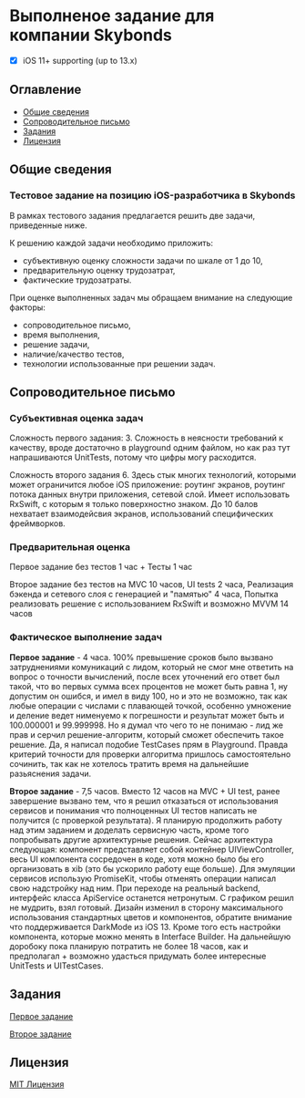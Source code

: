 # Выполненое задание для компании Skybonds

- [x] iOS 11+ supporting (up to 13.x)

## Оглавление

* [Общие сведения](README.md#common)
* [Сопроводительное письмо](README.md#letter)
* [Задания](README.md#tests)
* [Лицензия](LICENSE)

## <a name="common"></a>Общие сведения

### Тестовое задание на позицию iOS-разработчика в Skybonds

В рамках тестового задания предлагается решить две задачи, приведенные ниже.

К решению каждой задачи необходимо приложить:
* субъективную оценку сложности задачи по шкале от 1 до 10,
* предварительную оценку трудозатрат,
* фактические трудозатраты.

При оценке выполненных задач мы обращаем внимание на следующие факторы:
* сопроводительное письмо,
* время выполнения,
* решение задачи,
* наличие/качество тестов,
* технологии использованные при решении задач.

## <a name="letter"></a>Сопроводительное письмо

### Субъективная оценка задач

Сложность первого задания: 3. Сложность в неясности требований к качеству, вроде достаточно в playground одним файлом, 
но как раз тут напрашиваются UnitTests, потому что цифры могу расходится.

Сложность второго задания 6. Здесь стык многих технологий, которыми может ограничится любое iOS приложение: 
роутинг экранов, роутинг потока данных внутри приложения, сетевой слой. Имеет использовать RxSwift, 
с которым я только поверхностно знаком.
До 10 балов нехватает взаимодейсвия экранов, использований специфических фреймворков.

### Предварительная оценка

Первое задание без тестов 1 час + Тесты 1 час

Второе задание без тестов на MVC 10 часов, UI tests 2 часа, Реализация бэкенда и сетевого слоя с генерацией и "памятью" 4 часа, Попытка реализовать решение с использованием RxSwift и возможно MVVM 14 часов 

### Фактическое выполнение задач


**Первое задание**  - 4 часа. 100% превышение сроков было вызвано затруднениями комуникаций с лидом, который не смог мне ответить на вопрос о точности вычислений, после всех уточнений его ответ был такой, что во первых сумма всех процентов не может быть равна 1, ну допустим он ошибся, и имел в виду 100, но и это не возможно, так как любые операции с числами с плавающей точкой, особенно умножение и деление ведет нименуемо к погрешности и результат может быть и 100.000001 и 99.999998. Но я думал что чего то не понимаю - лид же прав и серчил решение-алгоритм, который сможет обеспечить такое решение. Да, я написал подобие TestCases прям в Playground. Правда критерий точности для проверки алгоритма пришлось самостоятельно сочинить, так как не хотелось тратить время на дальнейшие разьяснения задачи.

**Второе задание** - 7,5 часов. Вместо 12 часов на MVC + UI test, ранее завершение вызвано тем, что я решил отказаться от использования сервисов и понимания что полноценных UI тестов написать не получится (с проверкой результата). Я планирую продолжить работу над этим заданием и доделать сервисную часть, кроме того попробывать другие архитектурные решения. Сейчас архитектура следующая: компонент представляет собой контейнер UIViewController, весь UI компонента сосредочен в коде, хотя можно было бы его организовать в xib (это бы ускорило работу еще больше). Для эмуляции сервисов использую PromiseKit, чтобы отменять операции написал свою надстройку над ним. При переходе на реальный backend, интерфейс класса ApiService останется нетронутым. С графиком решил не мудрить, взял готовый. Дизайн изменил в сторону максимального использования стандартных цветов и компонентов, обратите внимание что поддерживается DarkMode из iOS 13. Кроме того есть настройки компонента, которые можно менять в Interface Builder. На дальнейшую доробоку пока планирую потратить не более 18 часов, как и предполагал + возможно удасться придумать более интересные UnitTests и UITestCases.

## <a name="tests"></a>Задания

[Первое задание](01/README.md)

[Второе задание](02/README.md)

## <a name="license"></a>Лицензия

[MIT Лицензия](LICENSE)
